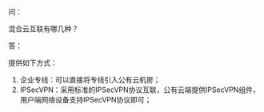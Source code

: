 问：

混合云互联有哪几种？ 

答：

提供如下方式：
1) 企业专线：可以直接将专线引入公有云机房；
2) IPSecVPN：采用标准的IPSecVPN协议互联，公有云端提供IPSecVPN组件，用户端网络设备支持IPSecVPN协议即可；